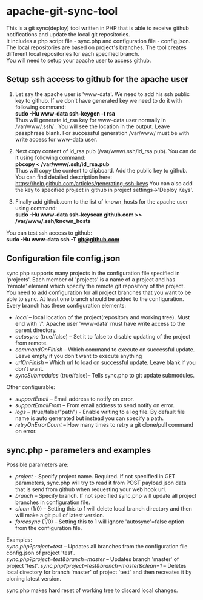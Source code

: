apache-git-sync-tool
====================

This is a git sync(deploy) tool written in PHP that is able to receive github notifications and update the local git repositories.  
It includes a php script file - sync.php and configuration file - config.json.  
The local repositories are based on project's branches. The tool creates different local repositories for each specified branch.  
You will need to setup your apache user to access github.

Setup ssh access to github for the apache user
----------------

1. Let say the apache user is 'www-data'. We need to add his ssh public key to github. If we don't have generated key we need to do it with following command:  
**sudo -Hu www-data ssh-keygen -t rsa**  
Thus will generate id_rsa key for www-data user normally in /var/www/.ssh/ . You will see the location in the output. Leave passphrase blank. For successful generation /var/www/ must be with write access for www-data user.

2. Next copy content of id_rsa.pub (/var/www/.ssh/id_rsa.pub). You can do it using following command:  
**pbcopy < /var/www/.ssh/id_rsa.pub**  
Thus will copy the content to clipboard.
Add the public key to github. You can find detailed description here: https://help.github.com/articles/generating-ssh-keys
You can also add the key to specified project in github in project settings->'Deploy Keys'.

3. Finally add github.com to the list of known_hosts for the apache user using command:  
**sudo -Hu www-data ssh-keyscan github.com >> /var/www/.ssh/known_hosts**

You can test ssh access to github:  
**sudo -Hu www-data ssh -T git@github.com**


Configuration file config.json
--------------------

sync.php supports many projects in the configuration file specified in 'projects'.
Each member of 'projects' is a name of a project and has 'remote' element which specify the remote git repository of the project.  
You need to add configuration for all project branches that you want to be able to sync. At least one branch should be added to the configuration.  
Every branch has these configuration elements:    
* *local* – local location of the project(repository and working tree). Must end with  '/'. Apache user 'www-data' must have write access to the parent directory.  
* *autosync* (true/false) – Set it to false to disable updating of the project from remote.  
* *commandOnFinish* – Which command to execute on successful update. Leave empty if you don't want to execute anything  
* *urlOnFinish* – Which url to load on successful update. Leave blank if you don't want.   
* *syncSubmodules* (true/false)– Tells sync.php to git update submodules.   

Other configurable:  
* *supportEmail* – Email address to notify on error.  
* *supportEmailFrom* – From email address to send notify on error.  
* *logs* – (true/false/"path") - Enable writing to a log file. By default file name is auto generated but instead you can specify a path.  
* *retryOnErrorCount* – How many times to retry a git clone/pull command on error.  


sync.php - parameters and examples
-------------------

Possible parameters are:
* *project* - Specify project name. Required. If not specified in GET parameters, sync.php will try to read it from POST payload json data that is send from github when requesting your web hook url.
* *branch* – Specify branch. If not specified sync.php will update all project branches in configuration file.
* *clean* (1/0) –  Setting this to 1 will delete local branch directory and then will make a git pull of latest version.
* *forcesync* (1/0) –  Setting this to 1 will ignore 'autosync'=false option from the configuration file. 

Examples:  
*sync.php?project=test* – Updates all branches from the configuration file config.json of project 'test'.  
*sync.php?project=test&branch=master* – Updates branch 'master' of project 'test'.
*sync.php?project=test&branch=master&clean=1* – Deletes local directory for branch 'master' of project 'test' and then recreates it by cloning latest version.

sync.php makes hard reset of working tree to discard local changes.


